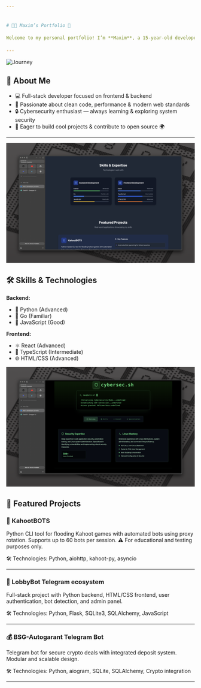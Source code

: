 ```yaml
---


# 👨‍💻 Maxim’s Portfolio 🚀

Welcome to my personal portfolio! I’m **Maxim**, a 15-year-old developer from Germany 🇩🇪 passionate about building modern web experiences using **Python** backends and cutting-edge frontend technologies ⚡️.

---
```


![Journey](https://github.com/voidelux/portfolio/blob/main/screens/screen3.png)

## 👋 About Me

* 💻 Full-stack developer focused on frontend & backend
* 🧹 Passionate about clean code, performance & modern web standards
* 🔒 Cybersecurity enthusiast — always learning & exploring system security
* 🚀 Eager to build cool projects & contribute to open source 🌍

---

![Skills](https://github.com/voidelux/portfolio/blob/main/screens/screen2.png)
## 🛠 Skills & Technologies

**Backend:**
- 🐍 Python (Advanced)
- 🐹 Go (Familiar)
- 📜 JavaScript (Good)

**Frontend:**
- ⚛️ React (Advanced)
- 📘 TypeScript (Intermediate)
- 🌐 HTML/CSS (Advanced)

![Cybersec](https://github.com/voidelux/portfolio/blob/main/screens/screen4.png)

## 📂 Featured Projects

### 🚀 KahootBOTS

Python CLI tool for flooding Kahoot games with automated bots using proxy rotation. Supports up to 60 bots per session.
⚠️ For educational and testing purposes only.

🛠 Technologies: Python, aiohttp, kahoot-py, asyncio

---

### 🤖 LobbyBot Telegram ecosystem

Full-stack project with Python backend, HTML/CSS frontend, user authentication, bot detection, and admin panel.

🛠 Technologies: Python, Flask, SQLite3, SQLAlchemy, JavaScript

---

### 💰 BSG-Autogarant Telegram Bot

Telegram bot for secure crypto deals with integrated deposit system. Modular and scalable design.

🛠 Technologies: Python, aiogram, SQLite, SQLAlchemy, Crypto integration

---

